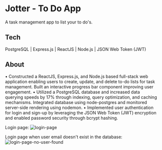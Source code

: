 # Jotter - To Do App

A task management app to list your to do's.

## Tech

PostgreSQL | Express.js | ReactJS | Node.js | JSON Web Token (JWT)

## About

• Constructed a ReactJS, Express.js, and Node.js based full-stack web application enabling users to create, update, and delete to-do lists for task management. Built an interactive progress bar component improving user engagement.
• Utilized a PostgreSQL database and increased data querying speeds by 17% through indexing, query optimization, and caching mechanisms. Integrated database using node-postgres and monitored server-side rendering using nodemon.
• Implemented user authentication for login and sign-up by leveraging the JSON Web Token (JWT) encryption and enabled password security through bcrypt hashing.

Login page:
![login-page](https://github.com/subtrex/jotter-todo-app/assets/53677987/7a97583a-28b0-4c64-8e9b-cb0989cb0b8c)

Login page when user email doesn't exist in the database:
![login-page-no-user-found](https://github.com/subtrex/jotter-todo-app/assets/53677987/b97f9652-0167-41d4-8c06-f5059e07cc93)

